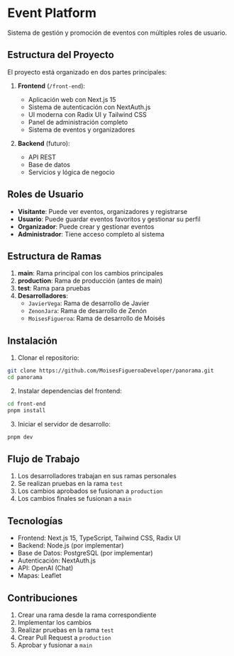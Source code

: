 # Event Platform

Sistema de gestión y promoción de eventos con múltiples roles de usuario.

## Estructura del Proyecto

El proyecto está organizado en dos partes principales:

1. **Frontend** (`/front-end`):
   - Aplicación web con Next.js 15
   - Sistema de autenticación con NextAuth.js
   - UI moderna con Radix UI y Tailwind CSS
   - Panel de administración completo
   - Sistema de eventos y organizadores

2. **Backend** (futuro):
   - API REST
   - Base de datos
   - Servicios y lógica de negocio

## Roles de Usuario

- **Visitante**: Puede ver eventos, organizadores y registrarse
- **Usuario**: Puede guardar eventos favoritos y gestionar su perfil
- **Organizador**: Puede crear y gestionar eventos
- **Administrador**: Tiene acceso completo al sistema

## Estructura de Ramas

1. **main**: Rama principal con los cambios principales
2. **production**: Rama de producción (antes de main)
3. **test**: Rama para pruebas
4. **Desarrolladores**:
   - `JavierVega`: Rama de desarrollo de Javier
   - `ZenonJara`: Rama de desarrollo de Zenón
   - `MoisesFigueroa`: Rama de desarrollo de Moisés

## Instalación

1. Clonar el repositorio:
```bash
git clone https://github.com/MoisesFigueroaDeveloper/panorama.git
cd panorama
```

2. Instalar dependencias del frontend:
```bash
cd front-end
pnpm install
```

3. Iniciar el servidor de desarrollo:
```bash
pnpm dev
```

## Flujo de Trabajo

1. Los desarrolladores trabajan en sus ramas personales
2. Se realizan pruebas en la rama `test`
3. Los cambios aprobados se fusionan a `production`
4. Los cambios finales se fusionan a `main`

## Tecnologías

- Frontend: Next.js 15, TypeScript, Tailwind CSS, Radix UI
- Backend: Node.js (por implementar)
- Base de Datos: PostgreSQL (por implementar)
- Autenticación: NextAuth.js
- API: OpenAI (Chat)
- Mapas: Leaflet

## Contribuciones

1. Crear una rama desde la rama correspondiente
2. Implementar los cambios
3. Realizar pruebas en la rama `test`
4. Crear Pull Request a `production`
5. Aprobar y fusionar a `main`

